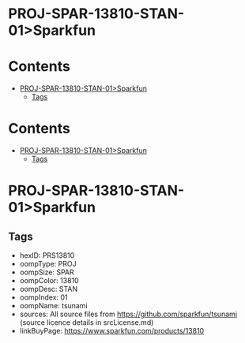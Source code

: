 
PROJ-SPAR-13810-STAN-01>Sparkfun
================================

Contents
========

* [PROJ-SPAR-13810-STAN-01>Sparkfun](#proj-spar-13810-stan-01sparkfun)
	* [Tags](#tags)

Contents
========

* [PROJ-SPAR-13810-STAN-01>Sparkfun](#proj-spar-13810-stan-01sparkfun)
	* [Tags](#tags)

# PROJ-SPAR-13810-STAN-01>Sparkfun

## Tags

- hexID: PRS13810
- oompType: PROJ
- oompSize: SPAR
- oompColor: 13810
- oompDesc: STAN
- oompIndex: 01
- oompName: tsunami
- sources: All source files from https://github.com/sparkfun/tsunami (source licence details in srcLicense.md)
- linkBuyPage: https://www.sparkfun.com/products/13810
